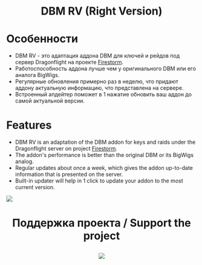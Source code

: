 # <p align="center"> DBM RV (Right Version) </p>
# Особенности
* DBM RV - это адаптация аддона DBM для ключей и рейдов под сервер Dragonflight на проекте [Firestorm](https://firestorm-servers.com/ru/).
* Работоспособность аддона лучше чем у оригинального DBM или его аналога BigWigs.
* Регулярные обновления примерно раз в неделю, что придают аддону актуальную информацию, что представлена на сервере.
* Встроенный апдейтер поможет в 1 нажатие обновить ваш аддон до самой актуальной версии.
# Features
* DBM RV is an adaptation of the DBM addon for keys and raids under the Dragonflight server on project [Firestorm](https://firestorm-servers.com/en).
* The addon's performance is better than the original DBM or its BigWigs analog.
* Regular updates about once a week, which gives the addon up-to-date information that is presented on the server.
* Built-in updater will help in 1 click to update your addon to the most current version.

<a href="https://github.com/Aleksart163/DBM-RV-DF/archive/refs/heads/main.zip"><img src="https://www.freepngimg.com/thumb/download_now_button/25860-7-download-now-button-glossy-green.png"/></a>

# <p align="center"> Поддержка проекта / Support the project </p>
<p align="center"> <a href="https://www.donationalerts.com/r/aleksart163"> <img src = "https://i.imgur.com/ykI6lqX.jpeg" /> </a> </p>
